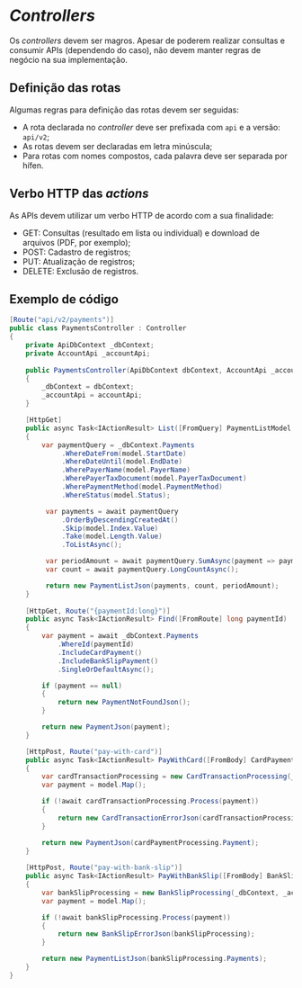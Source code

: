# _Controllers_

Os _controllers_ devem ser magros. Apesar de poderem realizar consultas e consumir APIs (dependendo do caso), não devem manter regras de negócio na sua implementação.

## Definição das rotas

Algumas regras para definição das rotas devem ser seguidas:
- A rota declarada no _controller_ deve ser prefixada com `api` e a versão: `api/v2`;
- As rotas devem ser declaradas em letra minúscula;
- Para rotas com nomes compostos, cada palavra deve ser separada por hífen.

## Verbo HTTP das _actions_

As APIs devem utilizar um verbo HTTP de acordo com a sua finalidade:
- GET: Consultas (resultado em lista ou individual) e download de arquivos (PDF, por exemplo);
- POST: Cadastro de registros;
- PUT: Atualização de registros;
- DELETE: Exclusão de registros.

## Exemplo de código

```C#
[Route("api/v2/payments")]
public class PaymentsController : Controller
{
    private ApiDbContext _dbContext;
    private AccountApi _accountApi;
  
    public PaymentsController(ApiDbContext dbContext, AccountApi _accountApi)
    {
        _dbContext = dbContext;
        _accountApi = accountApi;
    }

    [HttpGet]
    public async Task<IActionResult> List([FromQuery] PaymentListModel model)
    {
        var paymentQuery = _dbContext.Payments
             .WhereDateFrom(model.StartDate)
             .WhereDateUntil(model.EndDate)
             .WherePayerName(model.PayerName)
             .WherePayerTaxDocument(model.PayerTaxDocument)
             .WherePaymentMethod(model.PaymentMethod)
             .WhereStatus(model.Status);

         var payments = await paymentQuery
             .OrderByDescendingCreatedAt()
             .Skip(model.Index.Value)
             .Take(model.Length.Value)
             .ToListAsync();

         var periodAmount = await paymentQuery.SumAsync(payment => payment.Amount);
         var count = await paymentQuery.LongCountAsync();

         return new PaymentListJson(payments, count, periodAmount);
    }
    
    [HttpGet, Route("{paymentId:long}")]
    public async Task<IActionResult> Find([FromRoute] long paymentId)
    {
        var payment = await _dbContext.Payments
            .WhereId(paymentId)
            .IncludeCardPayment()
            .IncludeBankSlipPayment()
            .SingleOrDefaultAsync();

        if (payment == null)
        {
            return new PaymentNotFoundJson();
        }

        return new PaymentJson(payment);
    }

    [HttpPost, Route("pay-with-card")]
    public async Task<IActionResult> PayWithCard([FromBody] CardPaymentModel model)
    {
        var cardTransactionProcessing = new CardTransactionProcessing(_dbContext, _accountApi);
        var payment = model.Map();

        if (!await cardTransactionProcessing.Process(payment))
        {
            return new CardTransactionErrorJson(cardTransactionProcessing);
        }

        return new PaymentJson(cardPaymentProcessing.Payment);
    }
    
    [HttpPost, Route("pay-with-bank-slip")]
    public async Task<IActionResult> PayWithBankSlip([FromBody] BankSlipPaymentModel model)
    {
        var bankSlipProcessing = new BankSlipProcessing(_dbContext, _accountApi);
        var payment = model.Map();

        if (!await bankSlipProcessing.Process(payment))
        {
            return new BankSlipErrorJson(bankSlipProcessing);
        }

        return new PaymentListJson(bankSlipProcessing.Payments);
    }
}
```
